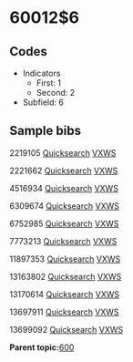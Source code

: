 # 60012$6

## Codes

-   Indicators
    -   First: 1
    -   Second: 2
-   Subfield: 6

## Sample bibs

2219105 [Quicksearch](https://search.library.yale.edu/catalog/2219105) [VXWS](http://prodorbis.library.yale.edu:7014/vxws/GetHoldingsService?bibId=2219105)

2221662 [Quicksearch](https://search.library.yale.edu/catalog/2221662) [VXWS](http://prodorbis.library.yale.edu:7014/vxws/GetHoldingsService?bibId=2221662)

4516934 [Quicksearch](https://search.library.yale.edu/catalog/4516934) [VXWS](http://prodorbis.library.yale.edu:7014/vxws/GetHoldingsService?bibId=4516934)

6309674 [Quicksearch](https://search.library.yale.edu/catalog/6309674) [VXWS](http://prodorbis.library.yale.edu:7014/vxws/GetHoldingsService?bibId=6309674)

6752985 [Quicksearch](https://search.library.yale.edu/catalog/6752985) [VXWS](http://prodorbis.library.yale.edu:7014/vxws/GetHoldingsService?bibId=6752985)

7773213 [Quicksearch](https://search.library.yale.edu/catalog/7773213) [VXWS](http://prodorbis.library.yale.edu:7014/vxws/GetHoldingsService?bibId=7773213)

11897353 [Quicksearch](https://search.library.yale.edu/catalog/11897353) [VXWS](http://prodorbis.library.yale.edu:7014/vxws/GetHoldingsService?bibId=11897353)

13163802 [Quicksearch](https://search.library.yale.edu/catalog/13163802) [VXWS](http://prodorbis.library.yale.edu:7014/vxws/GetHoldingsService?bibId=13163802)

13170614 [Quicksearch](https://search.library.yale.edu/catalog/13170614) [VXWS](http://prodorbis.library.yale.edu:7014/vxws/GetHoldingsService?bibId=13170614)

13697911 [Quicksearch](https://search.library.yale.edu/catalog/13697911) [VXWS](http://prodorbis.library.yale.edu:7014/vxws/GetHoldingsService?bibId=13697911)

13699092 [Quicksearch](https://search.library.yale.edu/catalog/13699092) [VXWS](http://prodorbis.library.yale.edu:7014/vxws/GetHoldingsService?bibId=13699092)

**Parent topic:**[600](../../tags/600/600.md)

